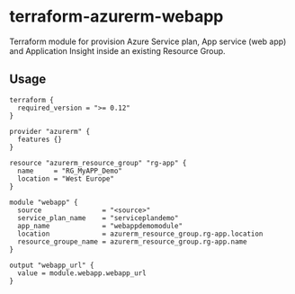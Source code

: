 # terraform-azurerm-webapp
Terraform module for provision Azure Service plan, App service (web app) and Application Insight inside an existing Resource Group.


## Usage

```
terraform {
  required_version = ">= 0.12"
}

provider "azurerm" {
  features {}
}

resource "azurerm_resource_group" "rg-app" {
  name     = "RG_MyAPP_Demo"
  location = "West Europe"
}

module "webapp" {
  source               = "<source>"
  service_plan_name    = "serviceplandemo"
  app_name             = "webappdemomodule"
  location             = azurerm_resource_group.rg-app.location
  resource_groupe_name = azurerm_resource_group.rg-app.name
}

output "webapp_url" {
  value = module.webapp.webapp_url
}

```